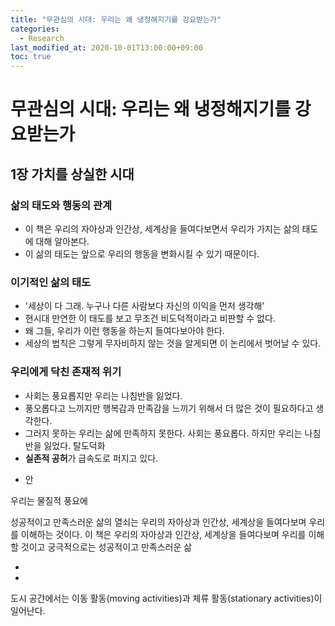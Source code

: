 ```yaml
---
title: "무관심의 시대: 우리는 왜 냉정해지기를 강요받는가"
categories: 
  - Research
last_modified_at: 2020-10-01T13:00:00+09:00
toc: true
---
```


# 무관심의 시대: 우리는 왜 냉정해지기를 강요받는가

## 1장 가치를 상실한 시대

### 삶의 태도와 행동의 관계
- 이 책은 우리의 자아상과 인간상, 세계상을 들여다보면서 우리가 가지는 삶의 태도에 대해 알아본다.
- 이 삶의 태도는 앞으로 우리의 행동을 변화시킬 수 있기 때문이다.

### 이기적인 삶의 태도
- '세상이 다 그래. 누구나 다른 사람보다 자신의 이익을 먼저 생각해'
- 현시대 만연한 이 태도를 보고 무조건 비도덕적이라고 비판할 수 없다.
- 왜 그들, 우리가 이런 행동을 하는지 들여다보아야 한다.
- 세상의 법칙은 그렇게 무자비하지 않는 것을 알게되면 이 논리에서 벗어날 수 있다.

### 우리에게 닥친 존재적 위기
- 사회는 풍요롭지만 우리는 나침반을 잃었다.
- 풍오롭다고 느끼지만 행복감과 만족감을 느끼기 위해서 더 많은 것이 필요하다고 생각한다.
- 그러지 못하는 
우리는 삶에 만족하지 못한다. 
사회는 풍요롭다. 하지만 우리는 나침반을 잃었다. 탈도덕화 
- **실존적 공허**가 급속도로 퍼지고 있다.

* 안 


우리는 물질적 풍요에 




성공적이고 만족스러운 삶의 열쇠는 우리의 자아상과 인간상, 세계상을 들여다보며 우리를 이해하는 것이다.
이 책은 우리의 자아상과 인간상, 세계상을 들여다보며 우리를 이해할 것이고 궁극적으로는 성공적이고 만족스러운 삶

- 

- 
도시 공간에서는 이동 활동(moving activities)과 체류 활동(stationary activities)이 일어난다.
